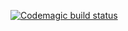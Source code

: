 [![Codemagic build status](https://api.codemagic.io/apps/686f7079bd17eb39256c5dd1/686f7079bd17eb39256c5dd0/status_badge.svg)](https://codemagic.io/app/686f7079bd17eb39256c5dd1/<workflow-id>/latest_build)
